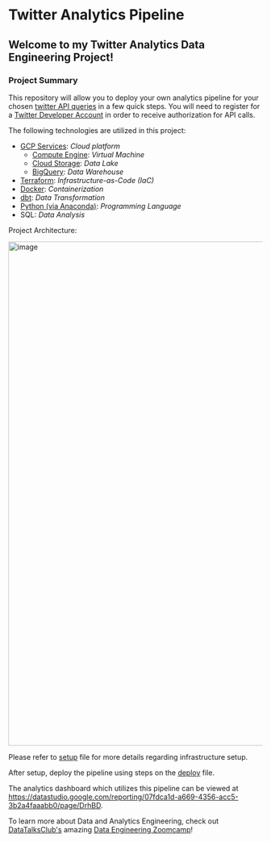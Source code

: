 # Twitter Analytics Pipeline

## Welcome to my Twitter Analytics Data Engineering Project!

### Project Summary

This repository will allow you to deploy your own analytics pipeline for your chosen [twitter API queries](https://developer.twitter.com/en/docs/twitter-api/tweets/search/integrate/build-a-query) in a few quick steps. You will need to register for a [Twitter Developer Account](https://developer.twitter.com/en/docs/twitter-api/getting-started/getting-access-to-the-twitter-api) in order to receive authorization for API calls.

The following technologies are utilized in this project:
- [GCP Services](https://cloud.google.com/): *Cloud platform*
  - [Compute Engine](https://cloud.google.com/compute): *Virtual Machine*
  - [Cloud Storage](https://cloud.google.com/storage): *Data Lake*
  - [BigQuery](https://cloud.google.com/bigquery): *Data Warehouse*
- [Terraform](https://developer.hashicorp.com/terraform/downloads): *Infrastructure-as-Code (IaC)*
- [Docker](https://www.docker.com): *Containerization*
- [dbt](https://cloud.getdbt.com): *Data Transformation*
- [Python (via Anaconda)](https://www.anaconda.com/products/distribution): *Programming Language*
- SQL: *Data Analysis*

Project Architecture:

<img width="1000" alt="image" src="https://user-images.githubusercontent.com/54712290/210924694-8914b41b-7f66-451a-a2e7-71f5a2e0ec31.png">

Please refer to [setup](setup.md) file for more details regarding infrastructure setup.

After setup, deploy the pipeline using steps on the [deploy](deploy.md) file.

The analytics dashboard which utilizes this pipeline can be viewed at https://datastudio.google.com/reporting/07fdca1d-a669-4356-acc5-3b2a4faaabb0/page/DrhBD.

To learn more about Data and Analytics Engineering, check out [DataTalksClub's](https://github.com/DataTalksClub) amazing [Data Engineering Zoomcamp](https://github.com/DataTalksClub/data-engineering-zoomcamp)!
